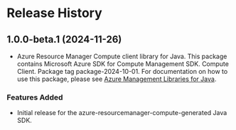 # Release History

## 1.0.0-beta.1 (2024-11-26)

- Azure Resource Manager Compute client library for Java. This package contains Microsoft Azure SDK for Compute Management SDK. Compute Client. Package tag package-2024-10-01. For documentation on how to use this package, please see [Azure Management Libraries for Java](https://aka.ms/azsdk/java/mgmt).
### Features Added

- Initial release for the azure-resourcemanager-compute-generated Java SDK.
